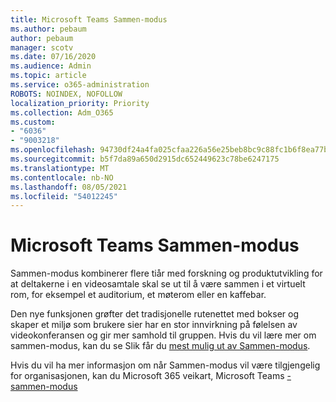 ```yaml
---
title: Microsoft Teams Sammen-modus
ms.author: pebaum
author: pebaum
manager: scotv
ms.date: 07/16/2020
ms.audience: Admin
ms.topic: article
ms.service: o365-administration
ROBOTS: NOINDEX, NOFOLLOW
localization_priority: Priority
ms.collection: Adm_O365
ms.custom:
- "6036"
- "9003218"
ms.openlocfilehash: 94730df24a4fa025cfaa226a56e25beb8bc9c88fc1b6f8ea77bc6e97ee7c73f8
ms.sourcegitcommit: b5f7da89a650d2915dc652449623c78be6247175
ms.translationtype: MT
ms.contentlocale: nb-NO
ms.lasthandoff: 08/05/2021
ms.locfileid: "54012245"
---
```

# <a name="microsoft-teams-together-mode"></a>Microsoft Teams Sammen-modus

Sammen-modus kombinerer flere tiår med forskning og produktutvikling for at deltakerne i en videosamtale skal se ut til å være sammen i et virtuelt rom, for eksempel et auditorium, et møterom eller en kaffebar. 

Den nye funksjonen grøfter det tradisjonelle rutenettet med bokser og skaper et miljø som brukere sier har en stor innvirkning på følelsen av videokonferansen og gir mer samhold til gruppen. Hvis du vil lære mer om sammen-modus, kan du se Slik får du [mest mulig ut av Sammen-modus](https://techcommunity.microsoft.com/t5/microsoft-teams-blog/how-to-get-the-most-from-together-mode/ba-p/1509496).  

Hvis du vil ha mer informasjon om når Sammen-modus vil være tilgjengelig for organisasjonen, kan du Microsoft 365 veikart, Microsoft Teams [- sammen-modus](https://www.microsoft.com/microsoft-365/roadmap?featureid=65942)